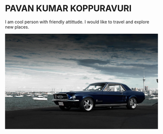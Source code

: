 


  # PAVAN KUMAR KOPPURAVURI
  I am cool person with friendly attittude. I would like to travel and explore new places.

 ![Pictures](car-1629329302143-5275.jpg)